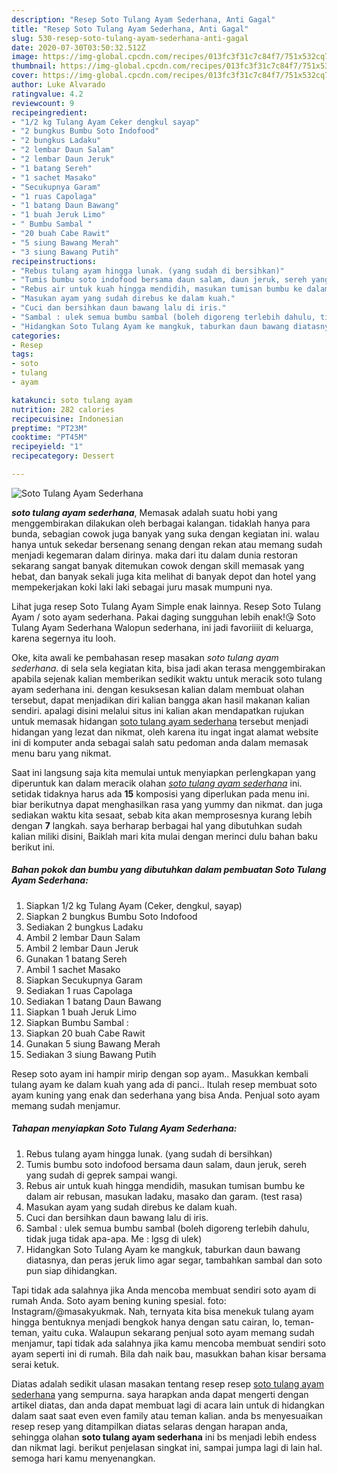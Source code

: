 ```yaml
---
description: "Resep Soto Tulang Ayam Sederhana, Anti Gagal"
title: "Resep Soto Tulang Ayam Sederhana, Anti Gagal"
slug: 530-resep-soto-tulang-ayam-sederhana-anti-gagal
date: 2020-07-30T03:50:32.512Z
image: https://img-global.cpcdn.com/recipes/013fc3f31c7c84f7/751x532cq70/soto-tulang-ayam-sederhana-foto-resep-utama.jpg
thumbnail: https://img-global.cpcdn.com/recipes/013fc3f31c7c84f7/751x532cq70/soto-tulang-ayam-sederhana-foto-resep-utama.jpg
cover: https://img-global.cpcdn.com/recipes/013fc3f31c7c84f7/751x532cq70/soto-tulang-ayam-sederhana-foto-resep-utama.jpg
author: Luke Alvarado
ratingvalue: 4.2
reviewcount: 9
recipeingredient:
- "1/2 kg Tulang Ayam Ceker dengkul sayap"
- "2 bungkus Bumbu Soto Indofood"
- "2 bungkus Ladaku"
- "2 lembar Daun Salam"
- "2 lembar Daun Jeruk"
- "1 batang Sereh"
- "1 sachet Masako"
- "Secukupnya Garam"
- "1 ruas Capolaga"
- "1 batang Daun Bawang"
- "1 buah Jeruk Limo"
- " Bumbu Sambal "
- "20 buah Cabe Rawit"
- "5 siung Bawang Merah"
- "3 siung Bawang Putih"
recipeinstructions:
- "Rebus tulang ayam hingga lunak. (yang sudah di bersihkan)"
- "Tumis bumbu soto indofood bersama daun salam, daun jeruk, sereh yang sudah di geprek sampai wangi."
- "Rebus air untuk kuah hingga mendidih, masukan tumisan bumbu ke dalam air rebusan, masukan ladaku, masako dan garam. (test rasa)"
- "Masukan ayam yang sudah direbus ke dalam kuah."
- "Cuci dan bersihkan daun bawang lalu di iris."
- "Sambal : ulek semua bumbu sambal (boleh digoreng terlebih dahulu, tidak juga tidak apa-apa. Me : lgsg di ulek)"
- "Hidangkan Soto Tulang Ayam ke mangkuk, taburkan daun bawang diatasnya, dan peras jeruk limo agar segar, tambahkan sambal dan soto pun siap dihidangkan."
categories:
- Resep
tags:
- soto
- tulang
- ayam

katakunci: soto tulang ayam 
nutrition: 282 calories
recipecuisine: Indonesian
preptime: "PT23M"
cooktime: "PT45M"
recipeyield: "1"
recipecategory: Dessert

---
```



![Soto Tulang Ayam Sederhana](https://img-global.cpcdn.com/recipes/013fc3f31c7c84f7/751x532cq70/soto-tulang-ayam-sederhana-foto-resep-utama.jpg)

<b><i>soto tulang ayam sederhana</i></b>, Memasak adalah suatu hobi yang menggembirakan dilakukan oleh berbagai kalangan. tidaklah hanya para bunda, sebagian cowok juga banyak yang suka dengan kegiatan ini. walau hanya untuk sekedar bersenang senang dengan rekan atau memang sudah menjadi kegemaran dalam dirinya. maka dari itu dalam dunia restoran sekarang sangat banyak ditemukan cowok dengan skill memasak yang hebat, dan banyak sekali juga kita melihat di banyak depot dan hotel yang mempekerjakan koki laki laki sebagai juru masak mumpuni nya.

Lihat juga resep Soto Tulang Ayam Simple enak lainnya. Resep Soto Tulang Ayam / soto ayam sederhana. Pakai daging sungguhan lebih enak!😘 Soto Tulang Ayam Sederhana Walopun sederhana, ini jadi favoriiiit di keluarga, karena segernya itu looh.

Oke, kita awali ke pembahasan resep masakan <i>soto tulang ayam sederhana</i>. di sela sela kegiatan kita, bisa jadi akan terasa menggembirakan apabila sejenak kalian memberikan sedikit waktu untuk meracik soto tulang ayam sederhana ini. dengan kesuksesan kalian dalam membuat olahan tersebut, dapat menjadikan diri kalian bangga akan hasil makanan kalian sendiri. apalagi disini melalui situs ini kalian akan mendapatkan rujukan untuk memasak hidangan <u>soto tulang ayam sederhana</u> tersebut menjadi hidangan yang lezat dan nikmat, oleh karena itu ingat ingat alamat website ini di komputer anda sebagai salah satu pedoman anda dalam memasak menu baru yang nikmat.


Saat ini langsung saja kita memulai untuk menyiapkan perlengkapan yang diperuntuk kan dalam meracik olahan <u><i>soto tulang ayam sederhana</i></u> ini. setidak tidaknya harus ada <b>15</b> komposisi yang diperlukan pada menu ini. biar berikutnya dapat menghasilkan rasa yang yummy dan nikmat. dan juga sediakan waktu kita sesaat, sebab kita akan memprosesnya kurang lebih dengan <b>7</b> langkah. saya berharap berbagai hal yang dibutuhkan sudah kalian miliki disini, Baiklah mari kita mulai dengan merinci dulu bahan baku berikut ini.

<!--inarticleads1-->

##### Bahan pokok dan bumbu yang dibutuhkan dalam pembuatan Soto Tulang Ayam Sederhana:

1. Siapkan 1/2 kg Tulang Ayam (Ceker, dengkul, sayap)
1. Siapkan 2 bungkus Bumbu Soto Indofood
1. Sediakan 2 bungkus Ladaku
1. Ambil 2 lembar Daun Salam
1. Ambil 2 lembar Daun Jeruk
1. Gunakan 1 batang Sereh
1. Ambil 1 sachet Masako
1. Siapkan Secukupnya Garam
1. Sediakan 1 ruas Capolaga
1. Sediakan 1 batang Daun Bawang
1. Siapkan 1 buah Jeruk Limo
1. Siapkan  Bumbu Sambal :
1. Siapkan 20 buah Cabe Rawit
1. Gunakan 5 siung Bawang Merah
1. Sediakan 3 siung Bawang Putih


Resep soto ayam ini hampir mirip dengan sop ayam.. Masukkan kembali tulang ayam ke dalam kuah yang ada di panci.. Itulah resep membuat soto ayam kuning yang enak dan sederhana yang bisa Anda. Penjual soto ayam memang sudah menjamur. 

<!--inarticleads2-->

##### Tahapan menyiapkan Soto Tulang Ayam Sederhana:

1. Rebus tulang ayam hingga lunak. (yang sudah di bersihkan)
1. Tumis bumbu soto indofood bersama daun salam, daun jeruk, sereh yang sudah di geprek sampai wangi.
1. Rebus air untuk kuah hingga mendidih, masukan tumisan bumbu ke dalam air rebusan, masukan ladaku, masako dan garam. (test rasa)
1. Masukan ayam yang sudah direbus ke dalam kuah.
1. Cuci dan bersihkan daun bawang lalu di iris.
1. Sambal : ulek semua bumbu sambal (boleh digoreng terlebih dahulu, tidak juga tidak apa-apa. Me : lgsg di ulek)
1. Hidangkan Soto Tulang Ayam ke mangkuk, taburkan daun bawang diatasnya, dan peras jeruk limo agar segar, tambahkan sambal dan soto pun siap dihidangkan.


Tapi tidak ada salahnya jika Anda mencoba membuat sendiri soto ayam di rumah Anda. Soto ayam bening kuning spesial. foto: Instagram/@masakyukmak. Nah, ternyata kita bisa menekuk tulang ayam hingga bentuknya menjadi bengkok hanya dengan satu cairan, lo, teman-teman, yaitu cuka. Walaupun sekarang penjual soto ayam memang sudah menjamur, tapi tidak ada salahnya jika kamu mencoba membuat sendiri soto ayam seperti ini di rumah. Bila dah naik bau, masukkan bahan kisar bersama serai ketuk. 

Diatas adalah sedikit ulasan masakan tentang resep resep <u>soto tulang ayam sederhana</u> yang sempurna. saya harapkan anda dapat mengerti dengan artikel diatas, dan anda dapat membuat lagi di acara lain untuk di hidangkan dalam saat saat even even family atau teman kalian. anda bs menyesuaikan resep resep yang ditampilkan diatas selaras dengan harapan anda, sehingga olahan <b>soto tulang ayam sederhana</b> ini bs menjadi lebih endess dan nikmat lagi. berikut penjelasan singkat ini, sampai jumpa lagi di lain hal. semoga hari kamu menyenangkan.
